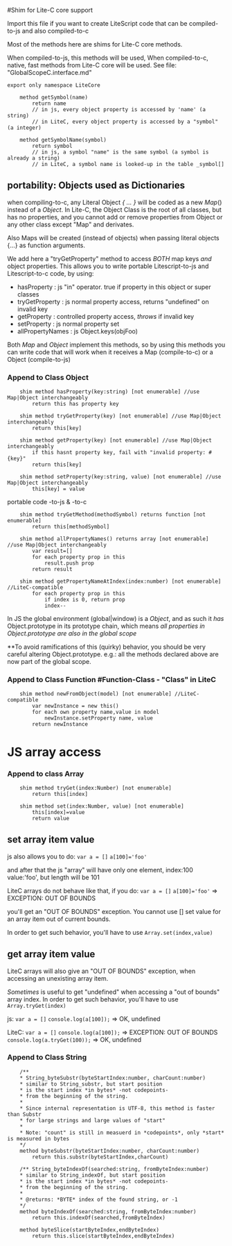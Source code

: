 
#Shim for Lite-C core support 

Import this file if you want to create LiteScript code 
that can be compiled-to-js and also compiled-to-c

Most of the methods here are shims for Lite-C core methods.

When compiled-to-js, this methods will be used,
When compiled-to-c, native, fast methods from Lite-C core 
will be used. See file: "GlobalScopeC.interface.md"


    export only namespace LiteCore

        method getSymbol(name)
            return name
            // in js, every object property is accessed by 'name' (a string)
            // in LiteC, every object property is accessed by a "symbol" (a integer)

        method getSymbolName(symbol)
            return symbol
            // in js, a symbol "name" is the same symbol (a symbol is already a string)
            // in LiteC, a symbol name is looked-up in the table _symbol[]


## portability: Objects used as Dictionaries

when compiling-to-c, any Literal Object *{ ... }*
will be coded as a new *Map*() instead of a *Object*.
In Lite-C, the Object Class is the root of all classes, 
but has no properties, and you cannot add or remove
properties from Object or any other class except "Map" and derivates.

Also Maps will be created (instead of objects) when passing 
literal objects {...} as function arguments.

We add here a "tryGetProperty" method to access *BOTH* map keys *and* object properties.
This allows you to write portable Litescript-to-js and Litescript-to-c code, by using:

- hasProperty       : js "in" operator. true if property in this object or super classes
- tryGetProperty    : js normal property access, returns "undefined" on invalid key 
- getProperty       : controlled property access, *throws* if invalid key
- setProperty       : js normal property set
- allPropertyNames  : js Object.keys(objFoo)


Both *Map* and *Object* implement this methods, so by using this methods
you can write code that will work when it receives 
a Map (compile-to-c) or a Object (compile-to-js)


### Append to Class Object

        shim method hasProperty(key:string) [not enumerable] //use Map|Object interchangeably
            return this has property key

        shim method tryGetProperty(key) [not enumerable] //use Map|Object interchangeably
            return this[key]            

        shim method getProperty(key) [not enumerable] //use Map|Object interchangeably
            if this hasnt property key, fail with "invalid property: #{key}"
            return this[key]            

        shim method setProperty(key:string, value) [not enumerable] //use Map|Object interchangeably
            this[key] = value

portable code -to-js & -to-c

        shim method tryGetMethod(methodSymbol) returns function [not enumerable] 
            return this[methodSymbol]

        shim method allPropertyNames() returns array [not enumerable] //use Map|Object interchangeably
            var result=[]
            for each property prop in this
                result.push prop
            return result

        shim method getPropertyNameAtIndex(index:number) [not enumerable] //LiteC-compatible
            for each property prop in this
                if index is 0, return prop
                index--

In JS the global environment (global|window) is a *Object*, and as such it 
*has* Object.prototype in its prototype chain, which means 
*all properties in Object.prototype are also in the global scope*

**To avoid ramifications of this (quirky) behavior, you should be very careful 
altering Object.prototype. e.g.: all the methods declared above are now
part of the global scope.


### Append to Class Function #Function-Class - "Class" in LiteC

        shim method newFromObject(model) [not enumerable] //LiteC-compatible
            var newInstance = new this()
            for each own property name,value in model
                newInstance.setProperty name, value
            return newInstance


# JS array access 

### Append to class Array 

        shim method tryGet(index:Number) [not enumerable]
            return this[index]

        shim method set(index:Number, value) [not enumerable]
            this[index]=value
            return value


## set array item value

js also allows you to do: 
 `var a = []`
 `a[100]='foo'`

and after that the js "array" will have only one element, index:100 value:'foo',
but length will be 101

LiteC arrays do not behave like that, if you do:
    `var a = []`
    `a[100]='foo'` => EXCEPTION: OUT OF BOUNDS

you'll get an "OUT OF BOUNDS" exception. You cannot use [] set value for an
array item out of current bounds.

In order to get such behavior, you'll have to use `Array.set(index,value)`


## get array item value

LiteC arrays will also give an "OUT OF BOUNDS" exception, when accessing an unexisting array item.

*Sometimes* is useful to get "undefined" when accessing a "out of bounds" array index.
In order to get such behavior, you'll have to use `Array.tryGet(index)`

js: 
 `var a = []`
 `console.log(a[100]);` => OK, undefined

LiteC:
 `var a = []`
 `console.log(a[100]);` => EXCEPTION: OUT OF BOUNDS
 `console.log(a.tryGet(100));` => OK, undefined


### Append to Class String

        /**
        * String_byteSubstr(byteStartIndex:number, charCount:number)
        * similar to String_substr, but start position
        * is the start index *in bytes* -not codepoints-
        * from the beginning of the string.
        *
        * Since internal representation is UTF-8, this method is faster than Substr
        * for large strings and large values of "start"
        *
        * Note: "count" is still in measuerd in *codepoints*, only *start* is measured in bytes
        */
        method byteSubstr(byteStartIndex:number, charCount:number) 
            return this.substr(byteStartIndex,charCount)

        /** String_byteIndexOf(searched:string, fromByteIndex:number) 
        * similar to String_indexOf, but start position
        * is the start index *in bytes* -not codepoints-
        * from the beginning of the string.
        *
        * @returns: *BYTE* index of the found string, or -1
        */
        method byteIndexOf(searched:string, fromByteIndex:number)
            return this.indexOf(searched,fromByteIndex)

        method byteSlice(startByteIndex,endByteIndex)
            return this.slice(startByteIndex,endByteIndex)

